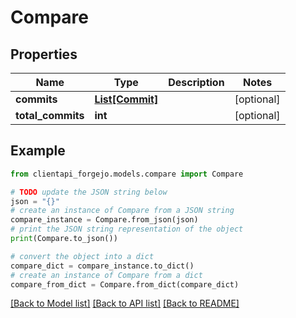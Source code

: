 # Compare


## Properties

Name | Type | Description | Notes
------------ | ------------- | ------------- | -------------
**commits** | [**List[Commit]**](Commit.md) |  | [optional] 
**total_commits** | **int** |  | [optional] 

## Example

```python
from clientapi_forgejo.models.compare import Compare

# TODO update the JSON string below
json = "{}"
# create an instance of Compare from a JSON string
compare_instance = Compare.from_json(json)
# print the JSON string representation of the object
print(Compare.to_json())

# convert the object into a dict
compare_dict = compare_instance.to_dict()
# create an instance of Compare from a dict
compare_from_dict = Compare.from_dict(compare_dict)
```
[[Back to Model list]](../README.md#documentation-for-models) [[Back to API list]](../README.md#documentation-for-api-endpoints) [[Back to README]](../README.md)


